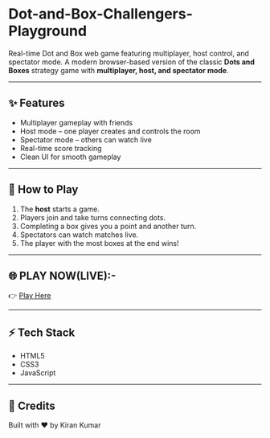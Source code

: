 # Dot-and-Box-Challengers-Playground
Real-time Dot and Box web game featuring multiplayer, host control, and spectator mode.
A modern browser-based version of the classic **Dots and Boxes** strategy game with **multiplayer, host, and spectator mode**.

---

## ✨ Features
- Multiplayer gameplay with friends
- Host mode – one player creates and controls the room
- Spectator mode – others can watch live
- Real-time score tracking
- Clean UI for smooth gameplay

---

## 📖 How to Play
1. The **host** starts a game.  
2. Players join and take turns connecting dots.  
3. Completing a box gives you a point and another turn.  
4. Spectators can watch matches live.  
5. The player with the most boxes at the end wins!  

---

## 🌐 PLAY NOW(LIVE):-
👉 [Play Here](https://dot-n-box-94e9c.web.app/)

---

## ⚡ Tech Stack
- HTML5  
- CSS3  
- JavaScript  

---

## 🙌 Credits
Built with ❤️ by Kiran Kumar

